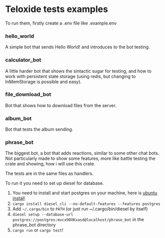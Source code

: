 # Teloxide tests examples
To run them, firstly create a .env file like .example.env

### hello_world

A simple bot that sends Hello World! and introduces to the bot testing.

### calculator_bot

A little harder bot that shows the sintactic sugar for testing, and how to work with persistent state storage (using redis, but changing to InMemStorage is possible and easy).

### file_download_bot

Bot that shows how to download files from the server.

### album_bot

Bot that tests the album sending.

### phrase_bot

The biggest bot, a bot that adds reactions, similar to some other chat bots. Not particularly made to show some features, more like battle testing the crate and showing, how i will use this crate.

The tests are in the same files as handlers.

To run it you need to set up diesel for database.

1. You need to install and start postgres on your machine, here is [ubuntu install](https://www.digitalocean.com/community/tutorials/how-to-install-postgresql-on-ubuntu-20-04-quickstart)
2. `cargo install diesel_cli --no-default-features --features postgres`
3. Add `~/.cargo/bin` to `PATH` (or just run ~/.cargo/bin/diesel by itself)
4. `diesel setup --database-url postgres://postgres:mvcx90XKxasd@localhost/phrase_bot` in the phrase_bot directory
5. `cargo run` or `cargo test`!
